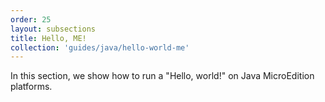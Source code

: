 ```yaml
---
order: 25
layout: subsections
title: Hello, ME!
collection: 'guides/java/hello-world-me'
---
```


In this section, we show how to run a "Hello, world!" on Java MicroEdition platforms.


